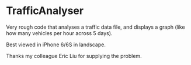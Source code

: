 # TrafficAnalyser

Very rough code that analyses a traffic data file, and displays a graph (like how many vehicles per hour across 5 days).

Best viewed in iPhone 6/6S in landscape.

Thanks my colleague Eric Liu for supplying the problem.